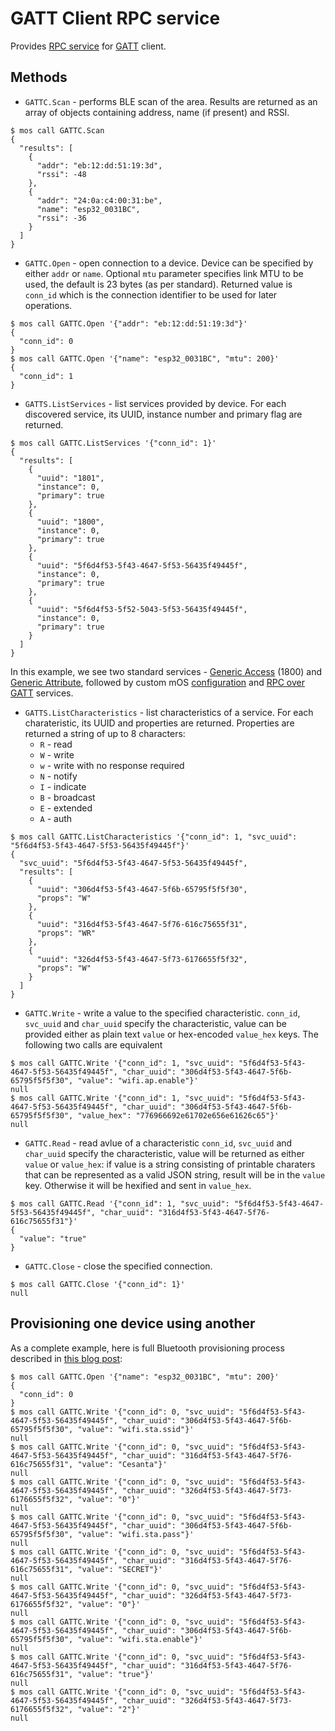 # GATT Client RPC service

Provides [RPC service](https://mongoose-os.com/docs/mos/userguide/rpc.md) for
[GATT](https://learn.adafruit.com/introduction-to-bluetooth-low-energy/gatt)
client.

## Methods

 * `GATTC.Scan` - performs BLE scan of the area. Results are returned as an array of objects containing address, name (if present) and RSSI.
```
$ mos call GATTC.Scan
{
  "results": [
    {
      "addr": "eb:12:dd:51:19:3d",
      "rssi": -48
    },
    {
      "addr": "24:0a:c4:00:31:be",
      "name": "esp32_0031BC",
      "rssi": -36
    }
  ]
}
```

 * `GATTC.Open` - open connection to a device. Device can be specified by either `addr` or `name`. Optional `mtu` parameter specifies link MTU to be used, the default is 23 bytes (as per standard). Returned value is `conn_id` which is the connection identifier to be used for later operations.
```
$ mos call GATTC.Open '{"addr": "eb:12:dd:51:19:3d"}'
{
  "conn_id": 0
}
$ mos call GATTC.Open '{"name": "esp32_0031BC", "mtu": 200}'
{
  "conn_id": 1
}
```

 * `GATTS.ListServices` - list services provided by device. For each discovered service, its UUID, instance number and primary flag are returned.
```
$ mos call GATTC.ListServices '{"conn_id": 1}'
{
  "results": [
    {
      "uuid": "1801",
      "instance": 0,
      "primary": true
    },
    {
      "uuid": "1800",
      "instance": 0,
      "primary": true
    },
    {
      "uuid": "5f6d4f53-5f43-4647-5f53-56435f49445f",
      "instance": 0,
      "primary": true
    },
    {
      "uuid": "5f6d4f53-5f52-5043-5f53-56435f49445f",
      "instance": 0,
      "primary": true
    }
  ]
}
```
  In this example, we see two standard services - [Generic Access](https://www.bluetooth.com/specifications/gatt/viewer?attributeXmlFile=org.bluetooth.service.generic_access.xml) (1800) and [Generic Attribute](https://www.bluetooth.com/specifications/gatt/viewer?attributeXmlFile=org.bluetooth.service.generic_attribute.xml), followed by custom mOS [configuration](https://github.com/mongoose-os-libs/bt-service-config) and [RPC over GATT](https://github.com/mongoose-os-libs/rpc-gatts) services.

 * `GATTS.ListCharacteristics` - list characteristics of a service. For each charateristic, its UUID and properties are returned.
  Properties are returned a string of up to 8 characters:
    * `R` - read
    * `W` - write
    * `w` - write with no response required
    * `N` - notify
    * `I` - indicate
    * `B` - broadcast
    * `E` - extended
    * `A` - auth

```
$ mos call GATTC.ListCharacteristics '{"conn_id": 1, "svc_uuid": "5f6d4f53-5f43-4647-5f53-56435f49445f"}'
{
  "svc_uuid": "5f6d4f53-5f43-4647-5f53-56435f49445f",
  "results": [
    {
      "uuid": "306d4f53-5f43-4647-5f6b-65795f5f5f30",
      "props": "W"
    },
    {
      "uuid": "316d4f53-5f43-4647-5f76-616c75655f31",
      "props": "WR"
    },
    {
      "uuid": "326d4f53-5f43-4647-5f73-6176655f5f32",
      "props": "W"
    }
  ]
}
```

 * `GATTC.Write` - write a value to the specified characteristic. `conn_id`, `svc_uuid` and `char_uuid` specify the characteristic, value can be provided either as plain text `value` or hex-encoded `value_hex` keys. The following two calls are equivalent
```
$ mos call GATTC.Write '{"conn_id": 1, "svc_uuid": "5f6d4f53-5f43-4647-5f53-56435f49445f", "char_uuid": "306d4f53-5f43-4647-5f6b-65795f5f5f30", "value": "wifi.ap.enable"}'
null
$ mos call GATTC.Write '{"conn_id": 1, "svc_uuid": "5f6d4f53-5f43-4647-5f53-56435f49445f", "char_uuid": "306d4f53-5f43-4647-5f6b-65795f5f5f30", "value_hex": "776966692e61702e656e61626c65"}'
null
```

 * `GATTC.Read` - read avlue of a characteristic `conn_id`, `svc_uuid` and `char_uuid` specify the characteristic, value will be returned as either `value` or `value_hex`: if value is a string consisting of printable charaters that can be represented as a valid JSON string, result will be in the `value` key. Otherwise it will be hexified and sent in `value_hex`.
```
$ mos call GATTC.Read '{"conn_id": 1, "svc_uuid": "5f6d4f53-5f43-4647-5f53-56435f49445f", "char_uuid": "316d4f53-5f43-4647-5f76-616c75655f31"}'
{
  "value": "true"
}
```

 * `GATTC.Close` - close the specified connection.

```
$ mos call GATTC.Close '{"conn_id": 1}'
null
```

## Provisioning one device using another
  As a complete example, here is full Bluetooth provisioning process described in [this blog post](https://mongoose-os.com/blog/bluetooth-support-for-esp32/):

```
$ mos call GATTC.Open '{"name": "esp32_0031BC", "mtu": 200}'
{
  "conn_id": 0
}
$ mos call GATTC.Write '{"conn_id": 0, "svc_uuid": "5f6d4f53-5f43-4647-5f53-56435f49445f", "char_uuid": "306d4f53-5f43-4647-5f6b-65795f5f5f30", "value": "wifi.sta.ssid"}'
null
$ mos call GATTC.Write '{"conn_id": 0, "svc_uuid": "5f6d4f53-5f43-4647-5f53-56435f49445f", "char_uuid": "316d4f53-5f43-4647-5f76-616c75655f31", "value": "Cesanta"}'
null
$ mos call GATTC.Write '{"conn_id": 0, "svc_uuid": "5f6d4f53-5f43-4647-5f53-56435f49445f", "char_uuid": "326d4f53-5f43-4647-5f73-6176655f5f32", "value": "0"}'
null
$ mos call GATTC.Write '{"conn_id": 0, "svc_uuid": "5f6d4f53-5f43-4647-5f53-56435f49445f", "char_uuid": "306d4f53-5f43-4647-5f6b-65795f5f5f30", "value": "wifi.sta.pass"}'
null
$ mos call GATTC.Write '{"conn_id": 0, "svc_uuid": "5f6d4f53-5f43-4647-5f53-56435f49445f", "char_uuid": "316d4f53-5f43-4647-5f76-616c75655f31", "value": "SECRET"}'
null
$ mos call GATTC.Write '{"conn_id": 0, "svc_uuid": "5f6d4f53-5f43-4647-5f53-56435f49445f", "char_uuid": "326d4f53-5f43-4647-5f73-6176655f5f32", "value": "0"}'
null
$ mos call GATTC.Write '{"conn_id": 0, "svc_uuid": "5f6d4f53-5f43-4647-5f53-56435f49445f", "char_uuid": "306d4f53-5f43-4647-5f6b-65795f5f5f30", "value": "wifi.sta.enable"}'
null
$ mos call GATTC.Write '{"conn_id": 0, "svc_uuid": "5f6d4f53-5f43-4647-5f53-56435f49445f", "char_uuid": "316d4f53-5f43-4647-5f76-616c75655f31", "value": "true"}'
null
$ mos call GATTC.Write '{"conn_id": 0, "svc_uuid": "5f6d4f53-5f43-4647-5f53-56435f49445f", "char_uuid": "326d4f53-5f43-4647-5f73-6176655f5f32", "value": "2"}'
null
```
